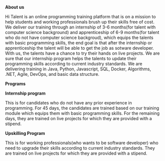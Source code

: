 **About us**

Hi Talent is an online programming training platform that is on a mission to help students and working professionals brush up their skills free of cost. 
We deliver our training through an internship of 3-6 months(for talent with computer science background) and apprenticeship of 6-9 months(for talent who do not have computer science backgroud), which equips the talents with basic programming skills, the end goal is that after the internship or apprenticeship the talent will be able to get the job as sotware developer. 
With us, the talents have a chance to try their hands on live projects. We are sure that our internship program helps the talents to update their programming skills according to current industry standards. 
We are delivering training in Java, Python, Javascript, SQL, Docker, Algorithms, .NET, Agile, DevOps, and basic data structure.


**Programs**

**Internship program**

This is for candidates who do not have any prior experience in programming. For 45 days, the candidates are trained based on our training module which equips them with basic programming skills. For the remaining days, they are trained on live projects for which they are provided with a stipend.



**Upskilling Program**

This is for working professionals(who wants to be software developer) who need to upgrade their skills according to current industry standards. They are trained on live projects for which they are provided with a stipend. 
